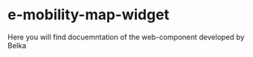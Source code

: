 e-mobility-map-widget
========================
Here you will find docuemntation of the web-component developed by Belka

